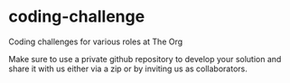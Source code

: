 # coding-challenge
Coding challenges for various roles at The Org

Make sure to use a private github repository to develop your solution and share it with us either via a zip or by inviting us as collaborators. 